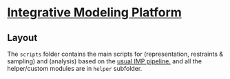 # [Integrative Modeling Platform](https://integrativemodeling.org/)

## Layout

The `scripts` folder contains the main scripts for (representation, restraints & sampling) and (analysis) based on the [usual IMP pipeline.](https://onlinelibrary.wiley.com/doi/epdf/10.1002/pro.3995) and all the helper/custom modules are in `helper` subfolder.
